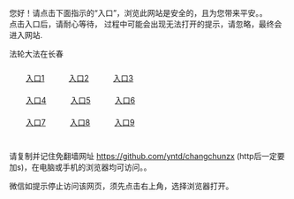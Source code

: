 您好！请点击下面指示的“入口”，浏览此网站是安全的，且为您带来平安。。 <br/>
点击入口后，请耐心等待， 过程中可能会出现无法打开的提示，请忽略，最终会进入网站. </br>

法轮大法在长春<br/>
<div style="padding:10px"><a style="margin:20px" target="_blank" href="https://d2wbijuy25zegx.cloudfront.net/2Qpsp?jfwuf" id="ccLink1" rel="nofollow">入口1</a> <a target="_blank" style="margin:20px" href="https://d3q2wnm3zv21qn.cloudfront.net/2Qpsp?emhumf" id="ccLink2" rel="nofollow">入口2</a> <a style="margin:20px" target="_blank" href="https://d3pqo0bgjq07w9.cloudfront.net/2Qpsp?gqzynhn" id="ccLink3" rel="nofollow">入口3</a></div>

<div style="padding:10px" ><a style="margin:20px" target="_blank" href="https://d2wbijuy25zegx.cloudfront.net/2Qpsp?jfwuf" id="ccLink4" rel="nofollow">入口4</a> <a style="margin:20px" href="https://d3q2wnm3zv21qn.cloudfront.net/2Qpsp?emhumf" target="_blank" id="ccLink5" rel="nofollow">入口5</a> <a style="margin:20px" href="https://d3pqo0bgjq07w9.cloudfront.net/2Qpsp?gqzynhn" target="_blank" id="ccLink6" rel="nofollow">入口6</a></div>

<div style="padding:10px"><a style="margin:20px" target="_blank" href="https://d2wbijuy25zegx.cloudfront.net/2Qpsp?jfwuf" id="ccLink7" rel="nofollow">入口7</a> <a style="margin:20px" href="https://d3q2wnm3zv21qn.cloudfront.net/2Qpsp?emhumf" target="_blank" id="ccLink8" rel="nofollow">入口8</a> <a style="margin:20px" target="_blank" href="https://d3pqo0bgjq07w9.cloudfront.net/2Qpsp?gqzynhn" id="ccLink9" rel="nofollow">入口9</a></div>

<br/>



请复制并记住免翻墙网址 https://github.com/yntd/changchunzx (http后一定要加s)，在电脑或手机的浏览器均可访问。。<br/>

微信如提示停止访问该网页，须先点击右上角，选择浏览器打开。
